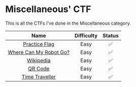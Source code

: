 # Miscellaneous' CTF

This is all the CTFs I've done in the Miscellaneous category.

|          Name          | Difficulty | Status |
|:----------------------:|:----------:|:------:|
|      [Practice Flag](./Practice%20Flag/README.md)     |    Easy    |    ✅   |
| [Where Can My Robot Go?](./Where%20Can%20My%20Robot%20Go?/README.md) |    Easy    |    ✅   |
|        [Wikipedia](./Wikipedia/README.md)       |    Easy    |    ✅   |
|         [QR Code](./QR%20Code/README.md)        |    Easy    |    ✅   |
|     [Time Traveller](./Time%20Traveller/README.md)     |    Easy    |    ✅   |